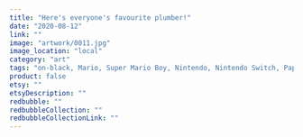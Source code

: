```yaml
---
title: "Here's everyone's favourite plumber!"
date: "2020-08-12"
link: ""
image: "artwork/0011.jpg"
image_location: "local"
category: "art"
tags: "on-black, Mario, Super Mario Boy, Nintendo, Nintendo Switch, Paper Mario, Super Mario Bros., Super Mario Brothers, Super Nintendo, NES, SNES, Wun Up, One-up, 1up, Mushroom, Extra Life, Gaming, Games, Video Games, Computer Games"
product: false
etsy: ""
etsyDescription: ""
redbubble: ""
redbubbleCollection: ""
redbubbleCollectionLink: ""
---
```

